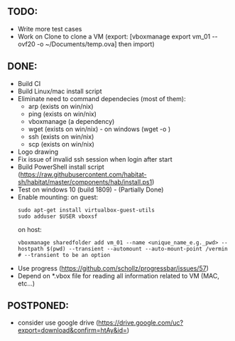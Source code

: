 ## TODO: 
* Write more test cases
* Work on Clone to clone a VM (export: [vboxmanage export vm_01 --ovf20 -o ~/Documents/temp.ova] then import)


## DONE:
*  Build CI
*  Build Linux/mac install script 
*  Eliminate need to command dependecies (most of them):
    * arp   (exists on win/nix)
    * ping  (exists on win/nix)
    * vboxmanage (a dependency)
    * wget      (exists on win/nix) - on windows (wget <file url> -o <file output>)
    * ssh		(exists on win/nix)
    * scp       (exists on win/nix)
*  Logo drawing
* Fix issue of invalid ssh session when login after start
* Build PowerShell install script (https://raw.githubusercontent.com/habitat-sh/habitat/master/components/hab/install.ps1)
* Test on windows 10 (build 1809)  - (Partially Done)
* Enable mounting:
    on guest:
    ```
    sudo apt-get install virtualbox-guest-utils
    sudo adduser $USER vboxsf
    ```
    on host:
    ```
    vboxmanage sharedfolder add vm_01 --name <unique_name_e.g._pwd> --hostpath $(pwd) --transient --automount --auto-mount-point /vermin
    # --transient to be an option
    ```
* Use progress (https://github.com/schollz/progressbar/issues/57)
* Depend on *.vbox file for reading all information related to VM (MAC, etc...)    

## POSTPONED:
* consider use google drive (https://drive.google.com/uc?export=download&confirm=htAy&id=<fileid>) 
